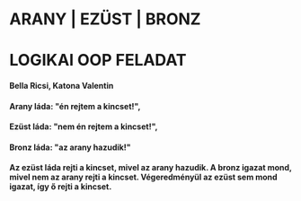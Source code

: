 # ARANY | EZÜST | BRONZ
# LOGIKAI OOP FELADAT

#### Bella Ricsi, Katona Valentin

#### Arany láda: "én rejtem a kincset!",
#### Ezüst láda: "nem én rejtem a kincset!",
#### Bronz láda: "az arany hazudik!"

#### Az ezüst láda rejti a kincset, mivel az arany hazudik. A bronz igazat mond, mivel nem az arany rejti a kincset. Végeredményül az ezüst sem mond igazat, így ő rejti a kincset.
